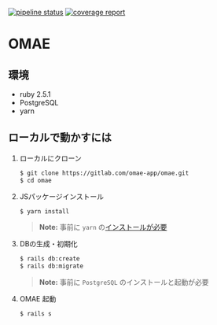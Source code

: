 [![pipeline status](https://gitlab.com/omae-app/omae/badges/master/pipeline.svg)](https://gitlab.com/omae-app/omae/pipelines)
[![coverage report](https://gitlab.com/omae-app/omae/badges/master/coverage.svg?job=rspec)](https://omae-app.gitlab.io/omae/)

# OMAE

## 環境

* ruby 2.5.1
* PostgreSQL
* yarn

## ローカルで動かすには

1. ローカルにクローン

    ```bash
    $ git clone https://gitlab.com/omae-app/omae.git
    $ cd omae
    ```
2. JSパッケージインストール

    ```bash
    $ yarn install
    ```
    
    > **Note:** 事前に `yarn` の[インストールが必要](https://yarnpkg.com/lang/ja/docs/install/#mac-stable)
    
3. DBの生成・初期化

    ```bash
    $ rails db:create
    $ rails db:migrate
    ```
    
    > **Note:** 事前に `PostgreSQL` のインストールと起動が必要
    
4. OMAE 起動

    ```bash
    $ rails s
    ```